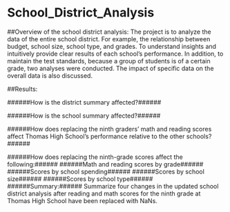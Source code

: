 # School_District_Analysis

##Overview of the school district analysis: 
The project is to analyze the data of the entire school district. For example, the relationship between budget, school size, school type, and grades. To understand insights and intuitively provide clear results of each school’s performance. In addition, to maintain the test standards, because a group of students is of a certain grade, two analyses were conducted. The impact of specific data on the overall data is also discussed.

##Results:


######How is the district summary affected?######


######How is the school summary affected?######

######How does replacing the ninth graders’ math and reading scores affect Thomas High School’s performance relative to the other schools?######

######How does replacing the ninth-grade scores affect the following:######
######Math and reading scores by grade######
######Scores by school spending######
######Scores by school size######
######Scores by school type######
######Summary:######
 Summarize four changes in the updated school district analysis after reading and math scores for the ninth grade at Thomas High School have been replaced with NaNs.
